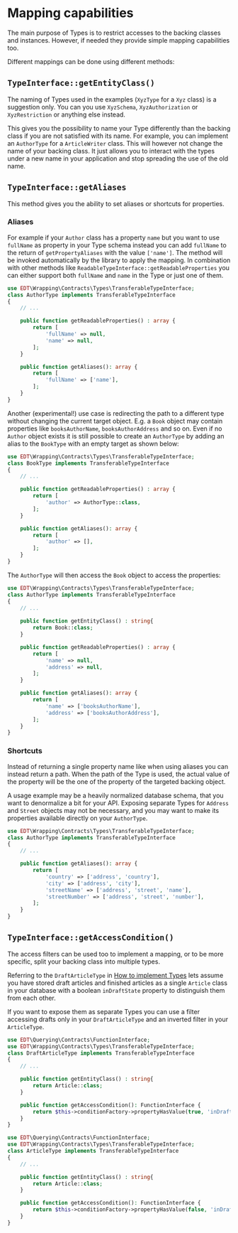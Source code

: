 # Mapping capabilities

The main purpose of Types is to restrict accesses to
the backing classes and instances. However, if needed
they provide simple mapping capabilities too.

Different mappings can be done using different methods:
 
## `TypeInterface::getEntityClass()`

The naming of Types used in the examples (`XyzType` for a `Xyz` class) is a suggestion only. You
can you use `XyzSchema`, `XyzAuthorization` or `XyzRestriction` or anything else instead.

This gives you the possibility to name your Type
differently than the backing class if you are not satisfied with its name. For example, you can implement an `AuthorType` for a
`ArticleWriter` class. This will however not change the name of your backing class. It just
allows you to interact with the types under a new name in your application and stop
spreading the use of the old name.

## `TypeInterface::getAliases`

This method gives you the ability to set aliases or shortcuts for properties.

### Aliases

For example if your `Author` class has a property `name` but you want to use `fullName` as 
property in your Type schema instead you can add `fullName` to the return of `getPropertyAliases` with
the value `['name']`. The method will be invoked
automatically by the library to apply the mapping.
In combination with other methods like `ReadableTypeInterface::getReadableProperties` you
can either support both `fullName` and `name` in the Type or just one of them.

```php
use EDT\Wrapping\Contracts\Types\TransferableTypeInterface;
class AuthorType implements TransferableTypeInterface
{
    // ...

    public function getReadableProperties() : array {
        return [
            'fullName' => null,
            'name' => null,
        ];
    }

    public function getAliases(): array {
        return [
            'fullName' => ['name'],
        ];
    }
}
```

Another (experimental!) use case is redirecting the path to a different type without changing the current target object.
E.g. a `Book` object may contain properties like `booksAuthorName`, `booksAuthorAddress` and so on. Even if no `Author`
object exists it is still possible to create an `AuthorType` by adding an alias to the `BookType` with an empty target
as shown below:

```php
use EDT\Wrapping\Contracts\Types\TransferableTypeInterface;
class BookType implements TransferableTypeInterface
{
    // ...

    public function getReadableProperties() : array {
        return [
            'author' => AuthorType::class,
        ];
    }

    public function getAliases(): array {
        return [
            'author' => [],
        ];
    }
}
```

The `AuthorType` will then access the `Book` object to access the properties:

```php
use EDT\Wrapping\Contracts\Types\TransferableTypeInterface;
class AuthorType implements TransferableTypeInterface
{
    // ...
    
    public function getEntityClass() : string{
        return Book::class;
    }

    public function getReadableProperties() : array {
        return [
            'name' => null,
            'address' => null,
        ];
    }

    public function getAliases(): array {
        return [
            'name' => ['booksAuthorName'],
            'address' => ['booksAuthorAddress'],
        ];
    }
}
```

### Shortcuts

Instead of returning a single property name like when using aliases you can instead return a
path. When the path of the Type is used, the actual value of the property will be the one of the property of the targeted
backing object.

A usage example may be a heavily normalized database schema, that you want to
denormalize a bit for your API. Exposing separate Types for `Address` and `Street` objects
may not be necessary, and you may want to make its properties available directly
on your `AuthorType`.

```php
use EDT\Wrapping\Contracts\Types\TransferableTypeInterface;
class AuthorType implements TransferableTypeInterface
{
    // ...

    public function getAliases(): array {
        return [
            'country' => ['address', 'country'],
            'city' => ['address', 'city'],
            'streetName' => ['address', 'street', 'name'],
            'streetNumber' => ['address', 'street', 'number'],
        ];
    }
}
```

## `TypeInterface::getAccessCondition()`

The access filters can be used too to implement a mapping, or to be more specific, split
your backing class into multiple types.

Referring to the `DraftArticleType` in [How to implement Types](how-to-implement-types.md) lets assume
you have stored draft articles and finished articles as a single `Article` class in your database
with a boolean `inDraftState` property to distinguish them from each other.

If you want to expose them as separate Types you can use a filter accessing drafts only in your
`DraftArticleType` and an inverted filter in your `ArticleType`.

```php
use EDT\Querying\Contracts\FunctionInterface;
use EDT\Wrapping\Contracts\Types\TransferableTypeInterface;
class DraftArticleType implements TransferableTypeInterface
{
    // ...

    public function getEntityClass() : string{
        return Article::class;
    }

    public function getAccessCondition(): FunctionInterface {
        return $this->conditionFactory->propertyHasValue(true, 'inDraftState');
    }
}
```

```php
use EDT\Querying\Contracts\FunctionInterface;
use EDT\Wrapping\Contracts\Types\TransferableTypeInterface;
class ArticleType implements TransferableTypeInterface
{
    // ...

    public function getEntityClass() : string{
        return Article::class;
    }

    public function getAccessCondition(): FunctionInterface {
        return $this->conditionFactory->propertyHasValue(false, 'inDraftState');
    }
}
```
